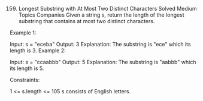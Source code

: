 159. Longest Substring with At Most Two Distinct Characters
Solved
Medium
Topics
Companies
Given a string s, return the length of the longest
substring
 that contains at most two distinct characters.



Example 1:

Input: s = "eceba"
Output: 3
Explanation: The substring is "ece" which its length is 3.
Example 2:

Input: s = "ccaabbb"
Output: 5
Explanation: The substring is "aabbb" which its length is 5.


Constraints:

1 <= s.length <= 105
s consists of English letters.
